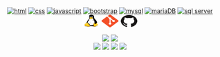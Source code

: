 <div align="center">
<a href="https://github.com/lucianolpsf">
      <img align="center" alt="html" height="30" width="40" src="https://cdn.jsdelivr.net/gh/devicons/devicon/icons/html5/html5-original-wordmark.svg"><a/>
 <a href="https://github.com/lucianolpsf">
      <img align="center" alt="css" height="30" width="40" src="https://cdn.jsdelivr.net/gh/devicons/devicon/icons/css3/css3-original-wordmark.svg"><a/>
 
 <a href="https://github.com/lucianolpsf">
      <img align="center" alt="javascript" height="30" width="40" src="https://lucianolpsf.github.io/portfolio/assets/img/icons/Javascript.png"><a/>  
   
 <a href="https://github.com/lucianolpsf">
      <img align="center" alt="bootstrap" height="30" width="40" src="https://lucianolpsf.github.io/portfolio/assets/img/icons/Bootstrap.png"><a/>  
    
<a href="https://github.com/lucianolpsf">
      <img align="center" alt="mysql" height="30" width="40" src="https://cdn.jsdelivr.net/gh/devicons/devicon/icons/mysql/mysql-original-wordmark.svg"><a/>

<a href="https://github.com/lucianolpsf">
    <img align="center" alt="mariaDB" height="30" width="40" src="https://lucianolpsf.github.io/portfolio/assets/img/icons/MariaDB.png"><a/>
  
 <a href="https://github.com/lucianolpsf">
    <img align="center" alt="sql server" height="30" width="40" src="https://lucianolpsf.github.io/portfolio/assets/img/icons/SQL%20Server.png"><a/>
    
<a href="https://github.com/lucianolpsf">
    <img align="center" alt="linux" height="30" width="40" src="https://raw.githubusercontent.com/devicons/devicon/master/icons/linux/linux-original.svg"><a/>
  
<a href="https://github.com/lucianolpsf">    
      <img align="center" alt="git" height="30" width="40" src="https://raw.githubusercontent.com/devicons/devicon/master/icons/git/git-original.svg"><a/>
  <!--<img align="center" alt="github" height="35" width="35" src="/assets/GitHub.png"> -->
 <a href="https://github.com/lucianolpsf">    
      <img align="center" alt="github" height="30" width="40" src="https://raw.githubusercontent.com/devicons/devicon/master/icons/github/github-original.svg"><a/>
  
</div>
<br>
<div align="center">
  <a href="https://github.com/lucianolpsf">
  <img height="180em" src="https://github-readme-stats.vercel.app/api?username=lucianolpsf&show_icons=true&theme=dracula&include_all_commits=true&count_private=true"/></a>
      
  <a href="https://github.com/lucianolpsf">
  <img height="180em" src="https://github-readme-stats.vercel.app/api/top-langs/?username=lucianolpsf&size_weight=0.5&count_weight=0.5&theme=dracula"/></a>  
</div>
    
<div align="center">
    <a href="https://facebook.com/lucianolpsf" target="_blank">
        <img src="https://img.shields.io/badge/Facebook-1877F2?style=for-the-badge&logo=facebook&logoColor=white" target="_blank"/><a/>
    <a href="https://instagram.com/lucianolpsf" target="_blank">
        <img src="https://img.shields.io/badge/Instagram-E4405F?style=for-the-badge&logo=instagram&logoColor=white" target="_blank"/><a/>
    <a href="https://www.youtube.com/@proletariadovencedor" target="_blank">
        <img src="https://img.shields.io/badge/YouTube-FF0000?style=for-the-badge&logo=youtube&logoColor=white" target="_blank"/><a/>
    <a href="https://www.linkedin.com/in/luciano-lopes/" target="_blank">
        <img src="https://img.shields.io/badge/LinkedIn-0077B5?style=for-the-badge&logo=linkedin&logoColor=white" target="_blank"/><a/>
</div>
  
          
